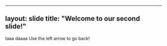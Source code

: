 ---
layout: slide
title: "Welcome to our second slide!"
----
taaa daaaa
Use the left arrow to go back!
